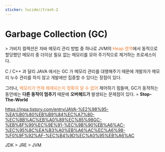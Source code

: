 ```yaml
---
sticker: lucide//trash-2
---
```

<h1> Garbage Collection (GC) </h1>
> 가비지 컬렉션은 자바 메모리 관리 방법 중 하나로 JVM의 <span style="color: rgb(237, 125, 49);">Heap 영역</span>에서 동적으로 할당했던 메모리 중 더이상 필요 없는 메모리를 모아 주기적으로 제거하는 프로세스이다. 

C / C++ 과 달리 JAVA 에서는 GC 가 메모리 관리를 대행해주기 때문에 개발자가 메모리 누수 관리를 하지 않고 개발에만 집중할 수 있다는 장점이 있다. 

그러나,  <span style="color: rgb(237, 125, 49);">메모리가 언제 해제되는지 정확히 알 수 없어</span> 제어하기 힘들며, GC가 동작하는 동안에는 **다른 동작이 멈추기** 때문에 **오버헤드가** 발생되는 문제점이 있다. = **Stop-The-World**



https://inpa.tistory.com/entry/JAVA-%E2%98%95-%EA%B0%80%EB%B9%84%EC%A7%80-%EC%BB%AC%EB%A0%89%EC%85%98GC-%EB%8F%99%EC%9E%91-%EC%9B%90%EB%A6%AC-%EC%95%8C%EA%B3%A0%EB%A6%AC%EC%A6%98-%F0%9F%92%AF-%EC%B4%9D%EC%A0%95%EB%A6%AC




JDK  > JRE > JVM 